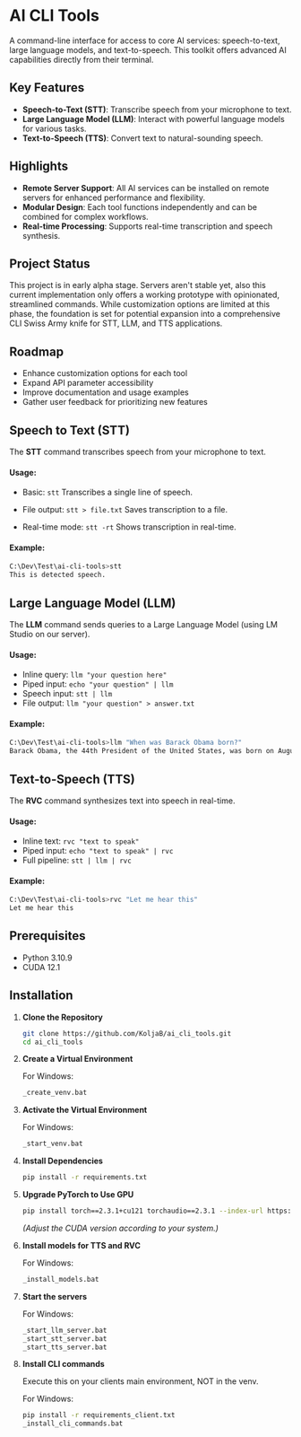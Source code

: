 # AI CLI Tools

A command-line interface for access to core AI services: speech-to-text, large language models, and text-to-speech. This toolkit offers advanced AI capabilities directly from their terminal.

## Key Features

- **Speech-to-Text (STT)**: Transcribe speech from your microphone to text.
- **Large Language Model (LLM)**: Interact with powerful language models for various tasks.
- **Text-to-Speech (TTS)**: Convert text to natural-sounding speech.

## Highlights

- **Remote Server Support**: All AI services can be installed on remote servers for enhanced performance and flexibility.
- **Modular Design**: Each tool functions independently and can be combined for complex workflows.
- **Real-time Processing**: Supports real-time transcription and speech synthesis.

## Project Status

This project is in early alpha stage. Servers aren't stable yet, also this current implementation only offers a working prototype with opinionated, streamlined commands. While customization options are limited at this phase, the foundation is set for potential expansion into a comprehensive CLI Swiss Army knife for STT, LLM, and TTS applications.

## Roadmap

- Enhance customization options for each tool
- Expand API parameter accessibility
- Improve documentation and usage examples
- Gather user feedback for prioritizing new features

## Speech to Text (STT)

The **STT** command transcribes speech from your microphone to text.

#### Usage:

- Basic: `stt` 
  Transcribes a single line of speech.

- File output: `stt > file.txt`
  Saves transcription to a file.

- Real-time mode: `stt -rt`
  Shows transcription in real-time.

#### Example:

```bash
C:\Dev\Test\ai-cli-tools>stt
This is detected speech.
```

## Large Language Model (LLM)

The **LLM** command sends queries to a Large Language Model (using LM Studio on our server).

#### Usage:

- Inline query: `llm "your question here"`
- Piped input: `echo "your question" | llm`
- Speech input: `stt | llm`
- File output: `llm "your question" > answer.txt`

#### Example:

```bash
C:\Dev\Test\ai-cli-tools>llm "When was Barack Obama born?"
Barack Obama, the 44th President of the United States, was born on August 4, 1961.
```

## Text-to-Speech (TTS)

The **RVC** command synthesizes text into speech in real-time.

#### Usage:

- Inline text: `rvc "text to speak"`
- Piped input: `echo "text to speak" | rvc`
- Full pipeline: `stt | llm | rvc`

#### Example:

```bash
C:\Dev\Test\ai-cli-tools>rvc "Let me hear this"
Let me hear this
```

## Prerequisites

- Python 3.10.9
- CUDA 12.1

## Installation

1. **Clone the Repository**

   ```bash
   git clone https://github.com/KoljaB/ai_cli_tools.git
   cd ai_cli_tools
   ```

2. **Create a Virtual Environment**

   For Windows:

   ```bash
   _create_venv.bat
   ```

3. **Activate the Virtual Environment**

   For Windows:

   ```bash
   _start_venv.bat
   ```

4. **Install Dependencies**

   ```bash
   pip install -r requirements.txt
   ```

5. **Upgrade PyTorch to Use GPU**

   ```bash
   pip install torch==2.3.1+cu121 torchaudio==2.3.1 --index-url https://download.pytorch.org/whl/cu121
   ```
   *(Adjust the CUDA version according to your system.)*

6. **Install models for TTS and RVC**

   For Windows:

   ```bash
   _install_models.bat
   ```

7. **Start the servers**

   For Windows:

   ```bash
   _start_llm_server.bat
   _start_stt_server.bat
   _start_tts_server.bat
   ```

8. **Install CLI commands**

   Execute this on your clients main environment, NOT in the venv.

   For Windows:

   ```bash
   pip install -r requirements_client.txt
   _install_cli_commands.bat
   ```
